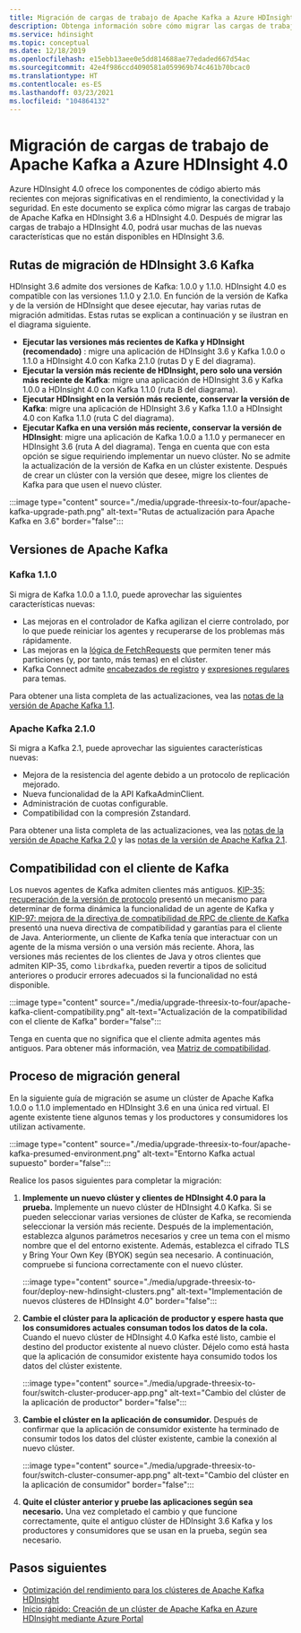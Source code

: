 ```yaml
---
title: Migración de cargas de trabajo de Apache Kafka a Azure HDInsight 4.0
description: Obtenga información sobre cómo migrar las cargas de trabajo de Apache Kafka en HDInsight 3.6 a HDInsight 4.0.
ms.service: hdinsight
ms.topic: conceptual
ms.date: 12/18/2019
ms.openlocfilehash: e15ebb13aee0e5dd814688ae77edaded667d54ac
ms.sourcegitcommit: 42e4f986ccd4090581a059969b74c461b70bcac0
ms.translationtype: HT
ms.contentlocale: es-ES
ms.lasthandoff: 03/23/2021
ms.locfileid: "104864132"
---
```

# <a name="migrate-apache-kafka-workloads-to-azure-hdinsight-40"></a>Migración de cargas de trabajo de Apache Kafka a Azure HDInsight 4.0

Azure HDInsight 4.0 ofrece los componentes de código abierto más recientes con mejoras significativas en el rendimiento, la conectividad y la seguridad. En este documento se explica cómo migrar las cargas de trabajo de Apache Kafka en HDInsight 3.6 a HDInsight 4.0. Después de migrar las cargas de trabajo a HDInsight 4.0, podrá usar muchas de las nuevas características que no están disponibles en HDInsight 3.6.

## <a name="hdinsight-36-kafka-migration-paths"></a>Rutas de migración de HDInsight 3.6 Kafka

HDInsight 3.6 admite dos versiones de Kafka: 1.0.0 y 1.1.0. HDInsight 4.0 es compatible con las versiones 1.1.0 y 2.1.0. En función de la versión de Kafka y de la versión de HDInsight que desee ejecutar, hay varias rutas de migración admitidas. Estas rutas se explican a continuación y se ilustran en el diagrama siguiente.

* **Ejecutar las versiones más recientes de Kafka y HDInsight (recomendado)** : migre una aplicación de HDInsight 3.6 y Kafka 1.0.0 o 1.1.0 a HDInsight 4.0 con Kafka 2.1.0 (rutas D y E del diagrama).
* **Ejecutar la versión más reciente de HDInsight, pero solo una versión más reciente de Kafka**: migre una aplicación de HDInsight 3.6 y Kafka 1.0.0 a HDInsight 4.0 con Kafka 1.1.0 (ruta B del diagrama).
* **Ejecutar HDInsight en la versión más reciente, conservar la versión de Kafka**: migre una aplicación de HDInsight 3.6 y Kafka 1.1.0 a HDInsight 4.0 con Kafka 1.1.0 (ruta C del diagrama).
* **Ejecutar Kafka en una versión más reciente, conservar la versión de HDInsight**: migre una aplicación de Kafka 1.0.0 a 1.1.0 y permanecer en HDInsight 3.6 (ruta A del diagrama). Tenga en cuenta que con esta opción se sigue requiriendo implementar un nuevo clúster. No se admite la actualización de la versión de Kafka en un clúster existente. Después de crear un clúster con la versión que desee, migre los clientes de Kafka para que usen el nuevo clúster.

:::image type="content" source="./media/upgrade-threesix-to-four/apache-kafka-upgrade-path.png" alt-text="Rutas de actualización para Apache Kafka en 3.6" border="false":::

## <a name="apache-kafka-versions"></a>Versiones de Apache Kafka

### <a name="kafka-110"></a>Kafka 1.1.0
  
Si migra de Kafka 1.0.0 a 1.1.0, puede aprovechar las siguientes características nuevas:

* Las mejoras en el controlador de Kafka agilizan el cierre controlado, por lo que puede reiniciar los agentes y recuperarse de los problemas más rápidamente. 
* Las mejoras en la [lógica de FetchRequests](https://issues.apache.org/jira/browse/KAFKA-6254) que permiten tener más particiones (y, por tanto, más temas) en el clúster. 
* Kafka Connect admite [encabezados de registro](https://issues.apache.org/jira/browse/KAFKA-5142) y [expresiones regulares](https://issues.apache.org/jira/browse/KAFKA-3073) para temas. 

Para obtener una lista completa de las actualizaciones, vea las [notas de la versión de Apache Kafka 1.1](https://archive.apache.org/dist/kafka/1.1.0/RELEASE_NOTES.html).

### <a name="apache-kafka-210"></a>Apache Kafka 2.1.0

Si migra a Kafka 2.1, puede aprovechar las siguientes características nuevas:

* Mejora de la resistencia del agente debido a un protocolo de replicación mejorado.
* Nueva funcionalidad de la API KafkaAdminClient.
* Administración de cuotas configurable.
* Compatibilidad con la compresión Zstandard.

Para obtener una lista completa de las actualizaciones, vea las [notas de la versión de Apache Kafka 2.0](https://archive.apache.org/dist/kafka/2.0.0/RELEASE_NOTES.html) y las [notas de la versión de Apache Kafka 2.1](https://archive.apache.org/dist/kafka/2.1.0/RELEASE_NOTES.html).

## <a name="kafka-client-compatibility"></a>Compatibilidad con el cliente de Kafka

Los nuevos agentes de Kafka admiten clientes más antiguos. [KIP-35: recuperación de la versión de protocolo](https://cwiki.apache.org/confluence/display/KAFKA/KIP-35+-+Retrieving+protocol+version) presentó un mecanismo para determinar de forma dinámica la funcionalidad de un agente de Kafka y [KIP-97: mejora de la directiva de compatibilidad de RPC de cliente de Kafka](https://cwiki.apache.org/confluence/display/KAFKA/KIP-97%3A+Improved+Kafka+Client+RPC+Compatibility+Policy) presentó una nueva directiva de compatibilidad y garantías para el cliente de Java. Anteriormente, un cliente de Kafka tenía que interactuar con un agente de la misma versión o una versión más reciente. Ahora, las versiones más recientes de los clientes de Java y otros clientes que admiten KIP-35, como `librdkafka`, pueden revertir a tipos de solicitud anteriores o producir errores adecuados si la funcionalidad no está disponible.

:::image type="content" source="./media/upgrade-threesix-to-four/apache-kafka-client-compatibility.png" alt-text="Actualización de la compatibilidad con el cliente de Kafka" border="false":::

Tenga en cuenta que no significa que el cliente admita agentes más antiguos.  Para obtener más información, vea [Matriz de compatibilidad](https://cwiki.apache.org/confluence/display/KAFKA/Compatibility+Matrix).

## <a name="general-migration-process"></a>Proceso de migración general

En la siguiente guía de migración se asume un clúster de Apache Kafka 1.0.0 o 1.1.0 implementado en HDInsight 3.6 en una única red virtual. El agente existente tiene algunos temas y los productores y consumidores los utilizan activamente.

:::image type="content" source="./media/upgrade-threesix-to-four/apache-kafka-presumed-environment.png" alt-text="Entorno Kafka actual supuesto" border="false":::

Realice los pasos siguientes para completar la migración:

1. **Implemente un nuevo clúster y clientes de HDInsight 4.0 para la prueba.** Implemente un nuevo clúster de HDInsight 4.0 Kafka. Si se pueden seleccionar varias versiones de clúster de Kafka, se recomienda seleccionar la versión más reciente. Después de la implementación, establezca algunos parámetros necesarios y cree un tema con el mismo nombre que el del entorno existente. Además, establezca el cifrado TLS y Bring Your Own Key (BYOK) según sea necesario. A continuación, compruebe si funciona correctamente con el nuevo clúster.

    :::image type="content" source="./media/upgrade-threesix-to-four/deploy-new-hdinsight-clusters.png" alt-text="Implementación de nuevos clústeres de HDInsight 4.0" border="false":::

1. **Cambie el clúster para la aplicación de productor y espere hasta que los consumidores actuales consuman todos los datos de la cola.** Cuando el nuevo clúster de HDInsight 4.0 Kafka esté listo, cambie el destino del productor existente al nuevo clúster. Déjelo como está hasta que la aplicación de consumidor existente haya consumido todos los datos del clúster existente.

    :::image type="content" source="./media/upgrade-threesix-to-four/switch-cluster-producer-app.png" alt-text="Cambio del clúster de la aplicación de productor" border="false":::

1. **Cambie el clúster en la aplicación de consumidor.** Después de confirmar que la aplicación de consumidor existente ha terminado de consumir todos los datos del clúster existente, cambie la conexión al nuevo clúster.

    :::image type="content" source="./media/upgrade-threesix-to-four/switch-cluster-consumer-app.png" alt-text="Cambio del clúster en la aplicación de consumidor" border="false":::

1. **Quite el clúster anterior y pruebe las aplicaciones según sea necesario.** Una vez completado el cambio y que funcione correctamente, quite el antiguo clúster de HDInsight 3.6 Kafka y los productores y consumidores que se usan en la prueba, según sea necesario.

## <a name="next-steps"></a>Pasos siguientes

* [Optimización del rendimiento para los clústeres de Apache Kafka HDInsight](apache-kafka-performance-tuning.md)
* [Inicio rápido: Creación de un clúster de Apache Kafka en Azure HDInsight mediante Azure Portal](apache-kafka-get-started.md)
